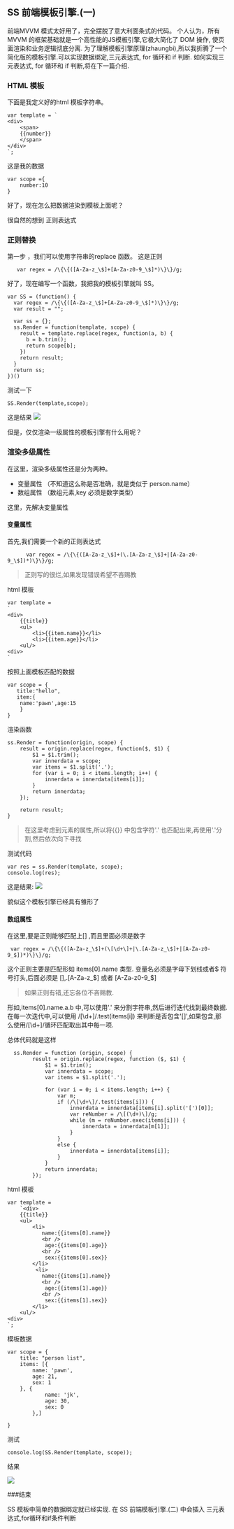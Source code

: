 ## SS 前端模板引擎.(一)

前端MVVM 模式太好用了，完全摆脱了意大利面条式的代码。
个人认为，所有MVVM 的框架基础就是一个高性能的JS模板引擎,它极大简化了 DOM 操作, 使页面渲染和业务逻辑彻底分离.
为了理解模板引擎原理(zhaungbi),所以我折腾了一个简化版的模板引擎.可以实现数据绑定,三元表达式, for 循环和 if 判断.
如何实现三元表达式, for 循环和 if 判断,将在下一篇介绍.


### HTML 模板

下面是我定义好的html 模板字符串。
```
var template = `
<div>
    <span>
    {{number}}
    </span>
</div>
`;
```

这是我的数据
```
var scope ={
    number:10
}
```

好了，现在怎么把数据渲染到模板上面呢？

很自然的想到 正则表达式

### 正则替换
第一步 ，我们可以使用字符串的replace 函数。
这是正则
```
   var regex = /\{\{([A-Za-z_\$]+[A-Za-z0-9_\$]*)\}\}/g;
```

好了，现在编写一个函数，我把我的模板引擎就叫 SS。

```
var SS = (function() {
  var regex = /\{\{([A-Za-z_\$]+[A-Za-z0-9_\$]*)\}\}/g;
  var result = "";

  var ss = {};
  ss.Render = function(template, scope) {
    result = template.replace(regex, function(a, b) {
      b = b.trim();
      return scope[b];
    })
    return result;
  }
  return ss;
})()
```

测试一下
```
SS.Render(template,scope);
```

这是结果
![](./res/result01.png)

但是，仅仅渲染一级属性的模板引擎有什么用呢？

### 渲染多级属性

在这里，渲染多级属性还是分为两种。

- 变量属性 （不知道这么称是否准确，就是类似于 person.name）
- 数组属性  （数组元素,key 必须是数字类型）

这里，先解决变量属性

#### 变量属性

首先,我们需要一个新的正则表达式
```
      var regex = /\{\{([A-Za-z_\$]+(\.[A-Za-z_\$]+|[A-Za-z0-9_\$])*)\}\}/g;
```

> 正则写的很烂,如果发现错误希望不吝赐教

html 模板

```
var template = 
`
<div>
    {{title}}
    <ul>
        <li>{{item.name}}</li>
        <li>{{item.age}}</li>
    <ul/>
<div>
`
```

按照上面模板匹配的数据

```
var scope = { 
   title:"hello",
   item:{
    name:'pawn',age:15
    }
}
```

渲染函数
```
ss.Render = function(origin, scope) {
    result = origin.replace(regex, function($, $1) {
        $1 = $1.trim();
        var innerdata = scope;
        var items = $1.split('.');
        for (var i = 0; i < items.length; i++) {
            innerdata = innerdata[items[i]];
        }
        return innerdata;
    });

    return result;
}

```

> 在这里考虑到元素的属性,所以将{{}} 中包含字符'.' 也匹配出来,再使用'.'分割,然后依次向下寻找

测试代码
```
var res = ss.Render(template, scope);
console.log(res);
```

这是结果:
![](./res/result02.png)

貌似这个模板引擎已经具有雏形了


#### 数组属性

在这里,要是正则能够匹配上[] ,而且里面必须是数字

```
 var regex = /\{\{([A-Za-z_\$]+(\[\d+\]+|\.[A-Za-z_\$]+|[A-Za-z0-9_$])*)\}\}/g;
```
这个正则主要是匹配形如 items[0].name 类型.
变量名必须是字母下划线或者$ 符号打头,后面必须是 [],\.[A-Za-z_\$] 或者
[A-Za-z0-9_$] 
> 如果正则有错,还忘各位不吝赐教.

形如,items[0].name.a.b 中,可以使用'.' 来分割字符串,然后进行迭代找到最终数据.
在每一次迭代中,可以使用   /\[\d+\]/.test(items[i]) 来判断是否包含'[]',如果包含,那么使用/\[\d+\]/循环匹配取出其中每一项.

总体代码就是这样

```
  ss.Render = function (origin, scope) {
        result = origin.replace(regex, function ($, $1) {
            $1 = $1.trim();
            var innerdata = scope;
            var items = $1.split('.');

            for (var i = 0; i < items.length; i++) {
                var m;
                if (/\[\d+\]/.test(items[i])) {
                    innerdata = innerdata[items[i].split('[')[0]];
                    var reNumber = /\[(\d+)\]/g;
                    while (m = reNumber.exec(items[i])) {
                        innerdata = innerdata[m[1]];
                    }
                }
                else {
                    innerdata = innerdata[items[i]];
                }
            }
            return innerdata;
        });
```

html 模板
```
var template =
    `<div>
    {{title}}
    <ul>
        <li>
           name:{{items[0].name}}
           <br />
            age:{{items[0].age}}
           <br />
            sex:{{items[0].sex}}
        </li>
         <li>
           name:{{items[1].name}}
           <br />
            age:{{items[1].age}}
           <br />
            sex:{{items[1].sex}}
        </li>
    <ul/>
<div>
`;
```

模板数据
```
var scope = {
    title: "person list",
    items: [{
        name: 'pawn',
        age: 21,
        sex: 1
    }, {
            name: 'jk',
            age: 30,
            sex: 0
        },]

}
```

测试
```
console.log(SS.Render(template, scope));
```

结果

![](res/result03.png)


###结束

SS 模板中简单的数据绑定就已经实现.
在  SS 前端模板引擎.(二) 中会插入 三元表达式,for循环和if条件判断 